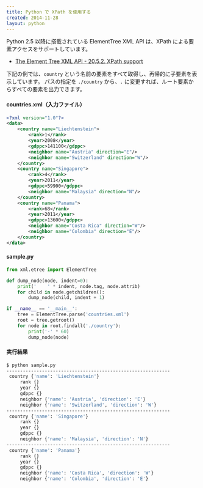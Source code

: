 ```yaml
---
title: Python で XPath を使用する
created: 2014-11-28
layout: python
---
```


Python 2.5 以降に搭載されている ElementTree XML API は、XPath による要素アクセスをサポートしています。

* [The Element Tree XML API - 20.5.2. XPath support](https://docs.python.org/3/library/xml.etree.elementtree.html#xpath-support)

下記の例では、```country``` という名前の要素をすべて取得し、再帰的に子要素を表示しています。
パスの指定を ```./country``` から、```.``` に変更すれば、ルート要素からすべての要素を出力できます。

#### countries.xml（入力ファイル）
```xml
<?xml version="1.0"?>
<data>
    <country name="Liechtenstein">
        <rank>1</rank>
        <year>2008</year>
        <gdppc>141100</gdppc>
        <neighbor name="Austria" direction="E"/>
        <neighbor name="Switzerland" direction="W"/>
    </country>
    <country name="Singapore">
        <rank>4</rank>
        <year>2011</year>
        <gdppc>59900</gdppc>
        <neighbor name="Malaysia" direction="N"/>
    </country>
    <country name="Panama">
        <rank>68</rank>
        <year>2011</year>
        <gdppc>13600</gdppc>
        <neighbor name="Costa Rica" direction="W"/>
        <neighbor name="Colombia" direction="E"/>
    </country>
</data>
```

#### sample.py
```python
from xml.etree import ElementTree

def dump_node(node, indent=0):
    print('    ' * indent, node.tag, node.attrib)
    for child in node.getchildren():
        dump_node(child, indent + 1)

if __name__ == '__main__':
    tree = ElementTree.parse('countries.xml')
    root = tree.getroot()
    for node in root.findall('./country'):
        print('-' * 60)
        dump_node(node)
```

#### 実行結果
```bash
$ python sample.py
------------------------------------------------------------
 country {'name': 'Liechtenstein'}
     rank {}
     year {}
     gdppc {}
     neighbor {'name': 'Austria', 'direction': 'E'}
     neighbor {'name': 'Switzerland', 'direction': 'W'}
------------------------------------------------------------
 country {'name': 'Singapore'}
     rank {}
     year {}
     gdppc {}
     neighbor {'name': 'Malaysia', 'direction': 'N'}
------------------------------------------------------------
 country {'name': 'Panama'}
     rank {}
     year {}
     gdppc {}
     neighbor {'name': 'Costa Rica', 'direction': 'W'}
     neighbor {'name': 'Colombia', 'direction': 'E'}
```
